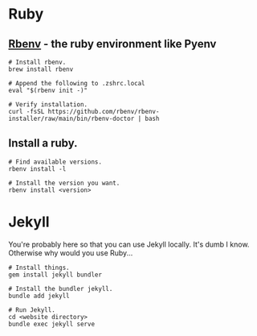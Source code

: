 # Ruby

## [Rbenv](https://github.com/rbenv/rbenv) - the ruby environment like Pyenv

```
# Install rbenv.
brew install rbenv

# Append the following to .zshrc.local
eval "$(rbenv init -)"

# Verify installation.
curl -fsSL https://github.com/rbenv/rbenv-installer/raw/main/bin/rbenv-doctor | bash
```

## Install a ruby.

```
# Find available versions.
rbenv install -l

# Install the version you want.
rbenv install <version>
```

# Jekyll

You're probably here so that you can use Jekyll locally. It's dumb I know. Otherwise why would you use Ruby...

```
# Install things.
gem install jekyll bundler

# Install the bundler jekyll.
bundle add jekyll

# Run Jekyll.
cd <website directory>
bundle exec jekyll serve
```
